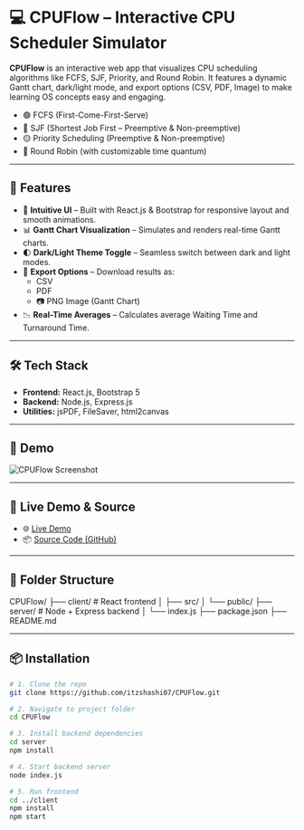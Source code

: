 
# 💻 CPUFlow – Interactive CPU Scheduler Simulator

**CPUFlow** is an interactive web app that visualizes CPU scheduling algorithms like FCFS, SJF, Priority, and Round Robin. It features a dynamic Gantt chart, dark/light mode, and export options (CSV, PDF, Image) to make learning OS concepts easy and engaging.

- 🟢 FCFS (First-Come-First-Serve)
- 🔵 SJF (Shortest Job First – Preemptive & Non-preemptive)
- 🟡 Priority Scheduling (Preemptive & Non-preemptive)
- 🔴 Round Robin (with customizable time quantum)

---

## 🚀 Features

- 🎨 **Intuitive UI** – Built with React.js & Bootstrap for responsive layout and smooth animations.
- 📊 **Gantt Chart Visualization** – Simulates and renders real-time Gantt charts.
- 🌓 **Dark/Light Theme Toggle** – Seamless switch between dark and light modes.
- 📁 **Export Options** – Download results as:
  - CSV
  - PDF
  - 📷 PNG Image (Gantt Chart)
- 📉 **Real-Time Averages** – Calculates average Waiting Time and Turnaround Time.

---

## 🛠️ Tech Stack

- **Frontend:** React.js, Bootstrap 5
- **Backend:** Node.js, Express.js
- **Utilities:** jsPDF, FileSaver, html2canvas

---

## 📸 Demo

![CPUFlow Screenshot](https://your-screenshot-link-if-you-have-one.png)

---

## 🔗 Live Demo & Source

- 🌐 [Live Demo](https://your-deployment-link.com)  
- 📦 [Source Code (GitHub)](https://github.com/itzshashi07/CPUFlow)

---

## 📂 Folder Structure

CPUFlow/
├── client/ # React frontend
│ ├── src/
│ └── public/
├── server/ # Node + Express backend
│ └── index.js
├── package.json
├── README.md




---

## 📦 Installation

```bash
# 1. Clone the repo
git clone https://github.com/itzshashi07/CPUFlow.git

# 2. Navigate to project folder
cd CPUFlow

# 3. Install backend dependencies
cd server
npm install

# 4. Start backend server
node index.js

# 5. Run frontend
cd ../client
npm install
npm start
